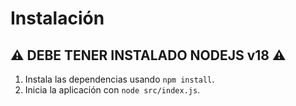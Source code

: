 # Instalación
## ⚠ DEBE TENER INSTALADO NODEJS v18 ⚠

1. Instala las dependencias usando `npm install`.
2. Inicia la aplicación con `node src/index.js`.
